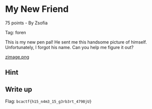 # My New Friend

75 points - By Zsofia

Tag: foren

This is my new pen pal! He sent me this handsome picture of himself. Unfortunately, I forgot his name. Can you help me figure it out?

[zimage.png](zimage.png)

## Hint

## Write up

Flag: `bcactf{h15_n4m3_15_g3rb3rt_4798jU}`